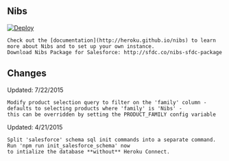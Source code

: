 ## Nibs

[![Deploy](https://www.herokucdn.com/deploy/button.png)](https://heroku.com/deploy)

    Check out the [documentation](http://heroku.github.io/nibs) to learn more about Nibs and to set up your own instance.
    Download Nibs Package for Salesforce: http://sfdc.co/nibs-sfdc-package

## Changes

Updated: 7/22/2015

    Modify product selection query to filter on the 'family' column - defaults to selecting products where 'family' is 'Nibs' - 
    this can be overridden by setting the PRODUCT_FAMILY config variable
    
Updated: 4/21/2015

    Split 'salesforce' schema sql init commands into a separate command. Run 'npm run init_salesforce_schema' now
    to intialize the database **without** Heroku Connect.
    
